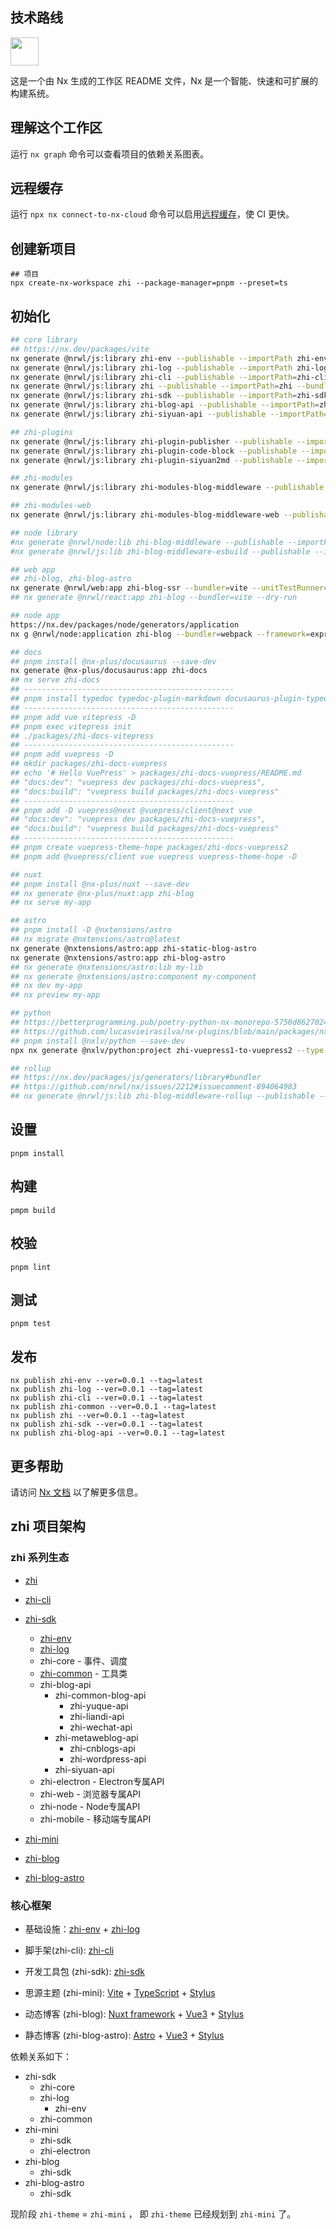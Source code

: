 ## 技术路线

<a alt="Nx logo" href="https://nx.dev" target="_blank" rel="noreferrer"><img src="https://raw.githubusercontent.com/nrwl/nx/master/images/nx-logo.png" width="45"></a>

这是一个由 Nx 生成的工作区 README 文件，Nx 是一个智能、快速和可扩展的构建系统。

## 理解这个工作区

运行 `nx graph` 命令可以查看项目的依赖关系图表。

## 远程缓存

运行 `npx nx connect-to-nx-cloud` 命令可以启用[远程缓存](https://nx.app/)，使 CI 更快。

## 创建新项目

```
## 项目  
npx create-nx-workspace zhi --package-manager=pnpm --preset=ts  
```

## 初始化

```bash
## core library
## https://nx.dev/packages/vite
nx generate @nrwl/js:library zhi-env --publishable --importPath zhi-env --bundler=vite --unitTestRunner=vitest
nx generate @nrwl/js:library zhi-log --publishable --importPath zhi-log --bundler=vite --unitTestRunner=vitest
nx generate @nrwl/js:library zhi-cli --publishable --importPath=zhi-cli  --bundler=vite --unitTestRunner=vitest
nx generate @nrwl/js:library zhi --publishable --importPath=zhi --bundler=vite --unitTestRunner=vitest
nx generate @nrwl/js:library zhi-sdk --publishable --importPath=zhi-sdk  --bundler=vite --unitTestRunner=vitest
nx generate @nrwl/js:library zhi-blog-api --publishable --importPath=zhi-blog-api  --bundler=vite --unitTestRunner=vitest
nx generate @nrwl/js:library zhi-siyuan-api --publishable --importPath=zhi-siyuan-api  --bundler=vite --unitTestRunner=vitest

## zhi-plugins
nx generate @nrwl/js:library zhi-plugin-publisher --publishable --importPath=zhi-plugin-publisher --bundler=vite --unitTestRunner=vitest
nx generate @nrwl/js:library zhi-plugin-code-block --publishable --importPath=zhi-plugin-code-block --bundler=vite --unitTestRunner=vitest
nx generate @nrwl/js:library zhi-plugin-siyuan2md --publishable --importPath=zhi-plugin-siyuan2md --bundler=vite --unitTestRunner=vitest

## zhi-modules
nx generate @nrwl/js:library zhi-modules-blog-middleware --publishable --importPath=zhi-modules-blog-middleware --bundler=vite --unitTestRunner=vitest

## zhi-modules-web
nx generate @nrwl/js:library zhi-modules-blog-middleware-web --publishable --importPath=zhi-modules-blog-middleware-web --bundler=vite --unitTestRunner=vitest

## node library
#nx generate @nrwl/node:lib zhi-blog-middleware --publishable --importPath=zhi-blog-middleware
#nx generate @nrwl/js:lib zhi-blog-middleware-esbuild --publishable --importPath=zhi-blog-middleware-esbuild --bundler=esbuild

## web app
## zhi-blog, zhi-blog-astro
nx generate @nrwl/web:app zhi-blog-ssr --bundler=vite --unitTestRunner=vitest
## nx generate @nrwl/react:app zhi-blog --bundler=vite --dry-run

## node app
https://nx.dev/packages/node/generators/application
nx g @nrwl/node:application zhi-blog --bundler=webpack --framework=express --docker=true

## docs
## pnpm install @nx-plus/docusaurus --save-dev
nx generate @nx-plus/docusaurus:app zhi-docs
## nx serve zhi-docs
## -----------------------------------------------
## pnpm install typedoc typedoc-plugin-markdown docusaurus-plugin-typedoc --save-dev
## -----------------------------------------------
## pnpm add vue vitepress -D
## pnpm exec vitepress init
## ./packages/zhi-docs-vitepress
## -----------------------------------------------
## pnpm add vuepress -D
## mkdir packages/zhi-docs-vuepress
## echo '# Hello VuePress' > packages/zhi-docs-vuepress/README.md
## "docs:dev": "vuepress dev packages/zhi-docs-vuepress",
## "docs:build": "vuepress build packages/zhi-docs-vuepress"
## -----------------------------------------------
## pnpm add -D vuepress@next @vuepress/client@next vue
## "docs:dev": "vuepress dev packages/zhi-docs-vuepress",
## "docs:build": "vuepress build packages/zhi-docs-vuepress"
## -----------------------------------------------
## pnpm create vuepress-theme-hope packages/zhi-docs-vuepress2
## pnpm add @vuepress/client vue vuepress vuepress-theme-hope -D

## nuxt
## pnpm install @nx-plus/nuxt --save-dev
## nx generate @nx-plus/nuxt:app zhi-blog
## nx serve my-app

## astro
## pnpm install -D @nxtensions/astro
## nx migrate @nxtensions/astro@latest
nx generate @nxtensions/astro:app zhi-static-blog-astro
nx generate @nxtensions/astro:app zhi-blog-astro
## nx generate @nxtensions/astro:lib my-lib
## nx generate @nxtensions/astro:component my-component
## nx dev my-app
## nx preview my-app

## python
## https://betterprogramming.pub/poetry-python-nx-monorepo-5750d8627024
## https://github.com/lucasvieirasilva/nx-plugins/blob/main/packages/nx-python/README.md
## pnpm install @nxlv/python --save-dev
npx nx generate @nxlv/python:project zhi-vuepress1-to-vuepress2 --type application --description='zhi-vuepress1-to-vuepress2' --packageName=zhi-vuepress1-to-vuepress2 --moduleName=zhi_vuepress1_to_vuepress2

## rollup
## https://nx.dev/packages/js/generators/library#bundler
## https://github.com/nrwl/nx/issues/2212#issuecomment-894064983
## nx generate @nrwl/js:lib zhi-blog-middleware-rollup --publishable --importPath=zhi-blog-middleware-rollup --bundler=rollup
```

## 设置

```
pnpm install
```

## 构建

```
pmpm build
```

## 校验

```
pnpm lint
```

## 测试

```
pnpm test  
```

## 发布

```
nx publish zhi-env --ver=0.0.1 --tag=latest  
nx publish zhi-log --ver=0.0.1 --tag=latest  
nx publish zhi-cli --ver=0.0.1 --tag=latest
nx publish zhi-common --ver=0.0.1 --tag=latest
nx publish zhi --ver=0.0.1 --tag=latest
nx publish zhi-sdk --ver=0.0.1 --tag=latest
nx publish zhi-blog-api --ver=0.0.1 --tag=latest
```

## 更多帮助

请访问 [Nx 文档](https://nx.dev/) 以了解更多信息。

## zhi 项目架构

### zhi 系列生态

* [zhi](https://github.com/terwer/zhi)

* [zhi-cli](https://github.com/terwer/zhi-cli)

* [zhi-sdk](https://github.com/terwer/zhi-sdk)
  * [zhi-env](https://github.com/terwer/zhi-env)
  * [zhi-log](https://github.com/terwer/zhi-log)
  * zhi-core - 事件、调度
  * [zhi-common](https://github.com/terwer/zhi-common) - 工具类
  * zhi-blog-api
    * zhi-common-blog-api
      * zhi-yuque-api
      * zhi-liandi-api
      * zhi-wechat-api
    * zhi-metaweblog-api
      * zhi-cnblogs-api
      * zhi-wordpress-api
    * zhi-siyuan-api
  * zhi-electron - Electron专属API
  * zhi-web - 浏览器专属API
  * zhi-node - Node专属API
  * zhi-mobile - 移动端专属API

* [zhi-mini](https://github.com/terwer/zhi-mini)
* [zhi-blog](https://github.com/terwer/zhi-blog)
* [zhi-blog-astro](https://github.com/terwer/zhi-blog-astro)


### 核心框架

- 基础设施：[zhi-env](https://github.com/terwer/zhi-env) + [zhi-log](https://github.com/terwer/zhi-log)

- 脚手架(zhi-cli): [zhi-cli](https://github.com/terwer/zhi-cli)

- 开发工具包 (zhi-sdk): [zhi-sdk](https://github.com/terwer/zhi-sdk)

- 思源主题 (zhi-mini): [Vite](https://vitejs.dev/) + [TypeScript](https://www.typescriptlang.org/) + [Stylus](https://stylus-lang.com/)

- 动态博客 (zhi-blog): [Nuxt framework](https://nuxt.com/) + [Vue3](https://vuejs.org/) + [Stylus](https://stylus-lang.com/)

- 静态博客 (zhi-blog-astro): [Astro](https://astro.build/) + [Vue3](https://vuejs.org/) + [Stylus](https://stylus-lang.com/)

依赖关系如下：

* zhi-sdk
  * zhi-core
  * zhi-log
    * zhi-env
  * zhi-common
* zhi-mini
  * zhi-sdk
  * zhi-electron
* zhi-blog
  * zhi-sdk
* zhi-blog-astro
  * zhi-sdk

现阶段 `zhi-theme` = `zhi-mini` ， 即 `zhi-theme` 已经规划到 `zhi-mini` 了。
